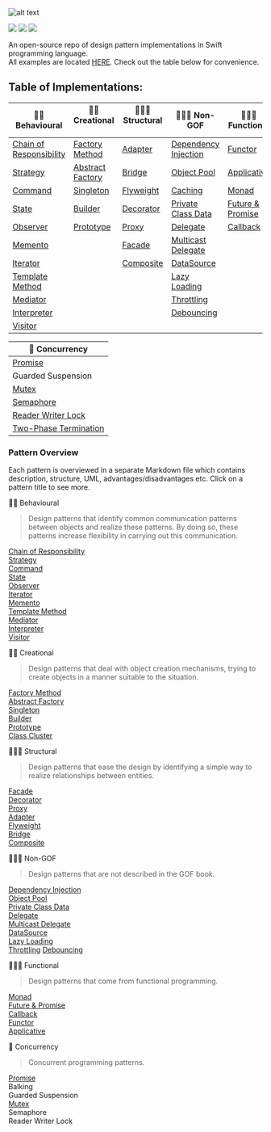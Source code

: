 ![alt text](https://github.com/oleh-zayats/design-patterns-swift/blob/master/Art/art_title_image.png)

![](https://img.shields.io/badge/Licence-MIT-blue.svg)  ![](https://img.shields.io/badge/Swift-4.0-orange.svg)  ![](https://travis-ci.org/oleh-zayats/design-patterns-swift.svg?branch=master)


An open-source repo of design pattern implementations in Swift programming language. </br> 
All examples are located [HERE](https://github.com/oleh-zayats/design-patterns-swift/tree/master/Sources). Check out the table below for convenience.

## Table of Implementations: </br> 

👮🏼 Behavioural  | 👷🏼 Creational      | 👨🏼‍🏭 Structural    | 👨🏼‍🎓 Non-GOF | 👨🏻‍🔬 Functional |
------------ | ------------- | ------------- | ------------- |  ------------- |
[Chain of Responsibility](https://git.io/vNH7g) | [Factory Method](https://git.io/vNH7o) | [Adapter](https://git.io/vNH5C) | [Dependency Injection](https://git.io/vNH71) | [Functor](https://git.io/vNH7S) |
[Strategy](https://git.io/vNdul) |[Abstract Factory](https://git.io/vNdu0) | [Bridge](https://git.io/vAfBP) | [Object Pool](https://git.io/vNH5U) | [Applicative](https://git.io/vNh7D) 
[Command](https://git.io/vNH5I) | [Singleton](https://git.io/vNH5t) | [Flyweight](https://git.io/vNH5E) |  [Caching](https://github.com/oleh-zayats/design-patterns-swift/tree/master/Sources/Caching/Caching) | [Monad](https://git.io/vAeKb) 
[State](https://git.io/vNH5G) | [Builder](https://git.io/vNH5n) | [Decorator](https://git.io/vNH5v) | [Private Class Data](https://git.io/vNH5l) | [Future & Promise](https://git.io/vNH5D) 
[Observer](https://git.io/vNH54) | [Prototype](https://git.io/vNH5R) | [Proxy](https://git.io/vNH5Y) | [Delegate](https://git.io/vNH5u) | [Callback](https://git.io/vNhSY)
[Memento](https://git.io/vNH5z)| | [Facade](https://git.io/vNH7i) | [Multicast Delegate](https://git.io/vNH5i) | 
[Iterator](https://git.io/vNH59)| | [Composite](https://git.io/vAfB0) | [DataSource](https://git.io/vNH55)
[Template Method](https://git.io/vNbdh) |  |  | [Lazy Loading](https://git.io/vNH5F)
[Mediator](https://git.io/vNH5b) |  |  | [Throttling](https://git.io/vNH5N)
[Interpreter](https://git.io/vNbAk) |  |  | [Debouncing](https://git.io/vNxZX)
[Visitor](https://git.io/vNH5p)  |  |  | 

| 🚥 Concurrency |
------------ |
| [Promise](https://git.io/vNH5D) |
| Guarded Suspension |
| [Mutex](https://git.io/vAffL) |
| [Semaphore](https://git.io/vAsRV) |
| [Reader Writer Lock](https://git.io/vAsbb) |
| [Two-Phase Termination](https://git.io/vA3QB) |

### Pattern Overview 
Each pattern is overviewed in a separate Markdown file which contains description, structure, UML, advantages/disadvantages etc. Click on a pattern title to see more.

👮🏼 Behavioural </br> 
> Design patterns that identify common communication patterns between objects and realize these patterns. By doing so, these patterns increase flexibility in carrying out this communication.

[Chain of Responsibility](https://github.com/oleh-zayats/design-patterns-swift/blob/master/Sources/ChainOfResponsibility/ChainOfResponsibility.md) </br> 
[Strategy](https://github.com/oleh-zayats/design-patterns-swift/blob/master/Sources/Strategy/Strategy.md) </br> 
[Command](https://github.com/oleh-zayats/design-patterns-swift/blob/master/Sources/Command/Command.md) </br> 
[State](https://github.com/oleh-zayats/design-patterns-swift/blob/master/Sources/State/State.md) </br> 
[Observer](https://github.com/oleh-zayats/design-patterns-swift/blob/master/Sources/Observer/Observer.md) </br> 
[Iterator](https://github.com/oleh-zayats/design-patterns-swift/blob/master/Sources/Iterator/Iterator.md) </br> 
[Memento](https://github.com/oleh-zayats/design-patterns-swift/blob/master/Sources/Memento/Memento.md) </br> 
[Template Method](https://github.com/oleh-zayats/design-patterns-swift/blob/master/Sources/TemplateMethod/TemplateMethod.md) </br> 
[Mediator](https://github.com/oleh-zayats/design-patterns-swift/blob/master/Sources/Mediator/Mediator.md) </br> 
[Interpreter](https://github.com/oleh-zayats/design-patterns-swift/blob/master/Sources/Interpreter/Interpreter.md)</br> 
[Visitor](https://github.com/oleh-zayats/design-patterns-swift/blob/master/Sources/Visitor/Visitor.md) </br> 

👷🏼 Creational </br> 
> Design patterns that deal with object creation mechanisms, trying to create objects in a manner suitable to the situation. 

[Factory Method](https://github.com/oleh-zayats/design-patterns-swift/blob/master/Sources/FactoryMethod/FactoryMethod.md) </br> 
[Abstract Factory](https://github.com/oleh-zayats/design-patterns-swift/blob/master/Sources/AbstractFactory/AbstractFactory.md) </br> 
[Singleton](https://github.com/oleh-zayats/design-patterns-swift/blob/master/Sources/Singleton/Singleton.md) </br> 
[Builder](https://github.com/oleh-zayats/design-patterns-swift/blob/master/Sources/Builder/Builder.md) </br> 
[Prototype](https://github.com/oleh-zayats/design-patterns-swift/blob/master/Sources/Prototype/Prototype.md) </br> 
[Class Cluster](https://github.com/oleh-zayats/design-patterns-swift/blob/master/Sources/Class%20Cluster/ClassCluster.md) </br> 

👨🏼‍🏭 Structural </br> 
> Design patterns that ease the design by identifying a simple way to realize relationships between entities.

[Facade](https://github.com/oleh-zayats/design-patterns-swift/blob/master/Sources/Facade/Facade.md) </br> 
[Decorator](https://github.com/oleh-zayats/design-patterns-swift/blob/master/Sources/Decorator/Decorator.md) </br> 
[Proxy](https://github.com/oleh-zayats/design-patterns-swift/blob/master/Sources/Proxy/Proxy.md) </br> 
[Adapter](https://github.com/oleh-zayats/design-patterns-swift/blob/master/Sources/Adapter/Adapter.md) </br> 
[Flyweight](https://github.com/oleh-zayats/design-patterns-swift/blob/master/Sources/Flyweight/Flyweight.md) </br> 
[Bridge](https://github.com/oleh-zayats/design-patterns-swift/blob/master/Sources/Bridge/Bridge.md) </br> 
[Composite](https://github.com/oleh-zayats/design-patterns-swift/blob/master/Sources/Composite/Composite.md) </br> 

👨🏼‍🎓 Non-GOF </br> 
> Design patterns that are not described in the GOF book.

[Dependency Injection](https://github.com/oleh-zayats/design-patterns-swift/blob/master/Sources/DependencyInjection/DependencyInjection.md) </br> 
[Object Pool](https://github.com/oleh-zayats/design-patterns-swift/blob/master/Sources/ObjectPool/ObjectPool.md) </br> 
[Private Class Data](https://github.com/oleh-zayats/design-patterns-swift/blob/master/Sources/PrivateClassData/PrivateClassData.md) </br> 
[Delegate](https://github.com/oleh-zayats/design-patterns-swift/blob/master/Sources/Delegate/Delegate.md) </br> 
[Multicast Delegate](https://github.com/oleh-zayats/design-patterns-swift/blob/master/Sources/MulticastDelegate/MulticastDelegate.md) </br> 
[DataSource](https://github.com/oleh-zayats/design-patterns-swift/blob/master/Sources/DataSource/DataSource.md) </br> 
[Lazy Loading](https://github.com/oleh-zayats/design-patterns-swift/blob/master/Sources/LazyLoading/LazyLoading.md) </br> 
[Throttling](https://github.com/oleh-zayats/design-patterns-swift/blob/master/Sources/Throttling/Throttling.md)
[Debouncing](https://github.com/oleh-zayats/design-patterns-swift/blob/master/Sources/Debounce/Debounce.md)

👨🏻‍🔬 Functional </br> 
> Design patterns that come from functional programming.

[Monad](https://github.com/oleh-zayats/design-patterns-swift/blob/master/Sources/Monad/Monad.md) </br> 
[Future & Promise](https://github.com/oleh-zayats/design-patterns-swift/blob/master/Sources/FuturePromise/FuturePromise.md) </br> 
[Callback](https://github.com/oleh-zayats/design-patterns-swift/blob/master/Sources/Callback/Callback.md) </br> 
[Functor](https://github.com/oleh-zayats/design-patterns-swift/blob/master/Sources/Functor/Functor.md) </br> 
[Applicative](https://github.com/oleh-zayats/design-patterns-swift/blob/master/Sources/Applicative/Applicative.md) </br> 

🚥 Concurrency </br> 
> Concurrent programming patterns. </br> 

[Promise](https://github.com/oleh-zayats/design-patterns-swift/blob/master/Sources/FuturePromise/FuturePromise.md) </br> 
Balking </br> 
Guarded Suspension </br> 
[Mutex](https://github.com/oleh-zayats/design-patterns-swift/blob/master/Sources/Mutex/Mutex.md) </br> 
Semaphore </br> 
Reader Writer Lock </br> 
